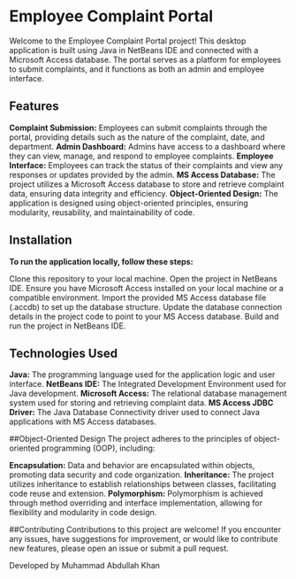 # Employee Complaint Portal
Welcome to the Employee Complaint Portal project! This desktop application is built using Java in NetBeans IDE and connected with a Microsoft Access database. The portal serves as a platform for employees to submit complaints, and it functions as both an admin and employee interface.

## Features
**Complaint Submission:** Employees can submit complaints through the portal, providing details such as the nature of the complaint, date, and department.
**Admin Dashboard:** Admins have access to a dashboard where they can view, manage, and respond to employee complaints.
**Employee Interface:** Employees can track the status of their complaints and view any responses or updates provided by the admin.
**MS Access Database:** The project utilizes a Microsoft Access database to store and retrieve complaint data, ensuring data integrity and efficiency.
**Object-Oriented Design:** The application is designed using object-oriented principles, ensuring modularity, reusability, and maintainability of code.

## Installation
**To run the application locally, follow these steps:**

Clone this repository to your local machine.
Open the project in NetBeans IDE.
Ensure you have Microsoft Access installed on your local machine or a compatible environment.
Import the provided MS Access database file (.accdb) to set up the database structure.
Update the database connection details in the project code to point to your MS Access database.
Build and run the project in NetBeans IDE.

## Technologies Used
**Java:** The programming language used for the application logic and user interface.
**NetBeans IDE:** The Integrated Development Environment used for Java development.
**Microsoft Access:** The relational database management system used for storing and retrieving complaint data.
**MS Access JDBC Driver:** The Java Database Connectivity driver used to connect Java applications with MS Access databases.

##Object-Oriented Design
The project adheres to the principles of object-oriented programming (OOP), including:

**Encapsulation:** Data and behavior are encapsulated within objects, promoting data security and code organization.
**Inheritance:** The project utilizes inheritance to establish relationships between classes, facilitating code reuse and extension.
**Polymorphism:** Polymorphism is achieved through method overriding and interface implementation, allowing for flexibility and modularity in code design.

##Contributing
Contributions to this project are welcome! If you encounter any issues, have suggestions for improvement, or would like to contribute new features, please open an issue or submit a pull request.

Developed by Muhammad Abdullah Khan
